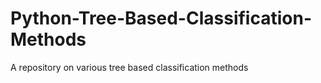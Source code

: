 # Python-Tree-Based-Classification-Methods
A repository on various tree based classification methods
